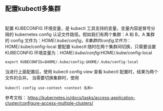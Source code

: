 ## 配置kubectl多集群
#
配置 KUBECONFIG 环境变量，是 kubectl 工具支持的变量，变量内容是冒号分隔的 kubernetes config 认证文件路径。假如我们有两个集群：A 和 B，A 集群的 config 文件为：$HOME/.kube/config，B 集群的 config 文件为：$HOME/.kube/config-local
要配置 kubectl 随时在两个集群间切换，只需要设置 KUBECONFIG 环境变量为：$HOME/.kube/config:$HOME/.kube/config-local   

``` shell
export KUBECONFIG=$HOME/.kube/config:$HOME/.kube/config-local
```
当进行上面配置后，使用 kubectl config view 查看 kubectl 配置时，结果为两个文件的合并。
当需要切换集群时，使用 
``` shell
kubectl config use-context <context 名称>
```

参考文档：
https://kubernetes.io/docs/tasks/access-application-cluster/configure-access-multiple-clusters/